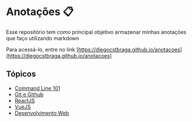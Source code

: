 # Anotações 📋

Esse repositório tem como principal objetivo armazenar minhas anotações que faço utilizando markdown

Para acessá-lo, entre no link [https://diegocstbraga.github.io/anotacoes](https://diegocstbraga.github.io/anotacoes)

## Tópicos 
- [Command Line 101](./command-line.md)
- [Git e Github](./git-github.md)
- [ReactJS](./reactJs.md)
- [VueJS](./vueJs.md)
- [Desenvolvimento Web](./web-development.md)

